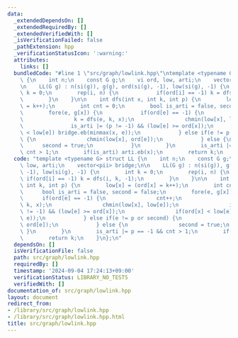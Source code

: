 ```yaml
---
data:
  _extendedDependsOn: []
  _extendedRequiredBy: []
  _extendedVerifiedWith: []
  _isVerificationFailed: false
  _pathExtension: hpp
  _verificationStatusIcon: ':warning:'
  attributes:
    links: []
  bundledCode: "#line 1 \"src/graph/lowlink.hpp\"\ntemplate <typename G> struct LL\
    \ {\n    int n;\n    const G g;\n    vi ord, low, arti;\n    vector<pii> bridge;\n\
    \n    LL(G g) : n(si(g)), g(g), ord(si(g), -1), low(si(g), -1) {\n        int\
    \ k = 0;\n        rep(i, n) {\n            if(ord[i] == -1) k = dfs(i, k, -1);\n\
    \        }\n    }\n\n    int dfs(int x, int k, int p) {\n        low[x] = (ord[x]\
    \ = k++);\n        int cnt = 0;\n        bool is_arti = false, second = false;\n\
    \        fore(e, g[x]) {\n            if(ord[e] == -1) {\n                cnt++;\n\
    \                k = dfs(e, k, x);\n                chmin(low[x], low[e]);\n \
    \               is_arti |= (p != -1) && (low[e] >= ord[x]);\n                if(ord[x]\
    \ < low[e]) bridge.eb(minmax(x, e));\n            } else if(e != p or second)\
    \ {\n                chmin(low[x], ord[e]);\n            } else {\n          \
    \      second = true;\n            }\n        }\n        is_arti |= p == -1 &&\
    \ cnt > 1;\n        if(is_arti) arti.eb(x);\n        return k;\n    }\n};\n"
  code: "template <typename G> struct LL {\n    int n;\n    const G g;\n    vi ord,\
    \ low, arti;\n    vector<pii> bridge;\n\n    LL(G g) : n(si(g)), g(g), ord(si(g),\
    \ -1), low(si(g), -1) {\n        int k = 0;\n        rep(i, n) {\n           \
    \ if(ord[i] == -1) k = dfs(i, k, -1);\n        }\n    }\n\n    int dfs(int x,\
    \ int k, int p) {\n        low[x] = (ord[x] = k++);\n        int cnt = 0;\n  \
    \      bool is_arti = false, second = false;\n        fore(e, g[x]) {\n      \
    \      if(ord[e] == -1) {\n                cnt++;\n                k = dfs(e,\
    \ k, x);\n                chmin(low[x], low[e]);\n                is_arti |= (p\
    \ != -1) && (low[e] >= ord[x]);\n                if(ord[x] < low[e]) bridge.eb(minmax(x,\
    \ e));\n            } else if(e != p or second) {\n                chmin(low[x],\
    \ ord[e]);\n            } else {\n                second = true;\n           \
    \ }\n        }\n        is_arti |= p == -1 && cnt > 1;\n        if(is_arti) arti.eb(x);\n\
    \        return k;\n    }\n};\n"
  dependsOn: []
  isVerificationFile: false
  path: src/graph/lowlink.hpp
  requiredBy: []
  timestamp: '2024-09-04 17:24:13+09:00'
  verificationStatus: LIBRARY_NO_TESTS
  verifiedWith: []
documentation_of: src/graph/lowlink.hpp
layout: document
redirect_from:
- /library/src/graph/lowlink.hpp
- /library/src/graph/lowlink.hpp.html
title: src/graph/lowlink.hpp
---
```

